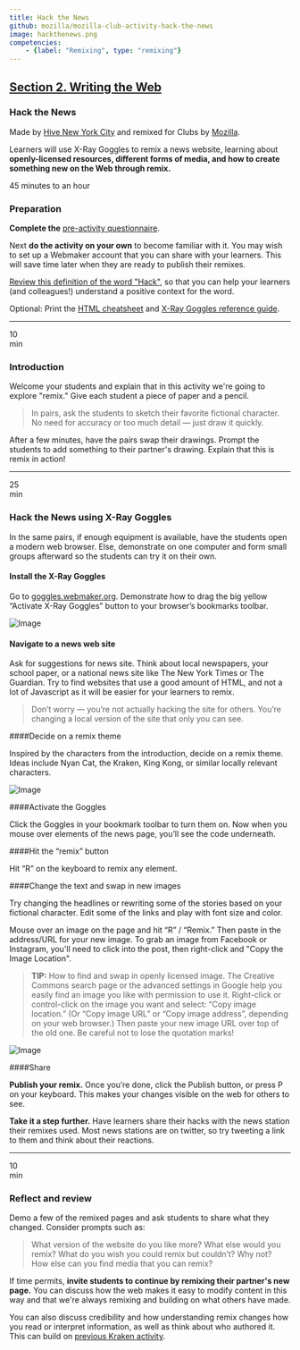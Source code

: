 ```yaml
---
title: Hack the News
github: mozilla/mozilla-club-activity-hack-the-news
image: hackthenews.png
competencies:
    - {label: "Remixing", type: "remixing"}
---
```


## [Section 2. Writing the Web](http://mozilla.github.io/webmaker-curriculum/WebLiteracyBasics-I/)

### Hack the News

Made by [Hive New York City](http://hivenyc.org/) and remixed for Clubs by [Mozilla](https://webmaker.org/mentor).

Learners will use X-Ray Goggles to remix a news website, learning about **openly-licensed resources, different forms of media, and how to create something new on the Web through remix.**

45 minutes to an hour

### Preparation

**Complete the** [pre-activity questionnaire](http://goo.gl/forms/Uua6yKIy5E).

Next **do the activity on your own** to become familiar with it. You may wish to set up a Webmaker account that you can share with your learners. This will save time later when they are ready to publish their remixes.

[Review this definition of the word "Hack"](https://wiki.mozilla.org/Webmaker/Teach/Terminology#Hack), so that you can help your learners (and colleagues!) understand a positive context for the word.

Optional: Print the [HTML cheatsheet](https://d157rqmxrxj6ey.cloudfront.net/amaciel/17418/) and [X-Ray Goggles reference guide](https://d157rqmxrxj6ey.cloudfront.net/amaciel/17419/).

---

10<br>min

### Introduction

Welcome your students and explain that in this activity we're going to explore "remix." Give each student a piece of paper and a pencil.

> In pairs, ask the students to sketch their favorite fictional character. No need for accuracy or too much detail — just draw it quickly.

After a few minutes, have the pairs swap their drawings. Prompt the students to add something to their partner's drawing. Explain that this is remix in action!

---

25<br>min

### Hack the News using X-Ray Goggles

In the same pairs, if enough equipment is available, have the students open a modern web browser. Else, demonstrate on one computer and form small groups afterward so the students can try it on their own.

#### Install the X-Ray Goggles

Go to [goggles.webmaker.org](https://goggles.webmaker.org/). Demonstrate how to drag the big yellow “Activate X-Ray Goggles” button to your browser’s bookmarks toolbar.

![Image](http://mozilla.github.io/webmaker-curriculum/images/newshack-example-animated.gif)

#### Navigate to a news web site

Ask for suggestions for news site. Think about local newspapers, your school paper, or a national news site like The New York Times or The Guardian. Try to find websites that use a good amount of HTML, and not a lot of Javascript as it will be easier for your learners to remix.

> Don’t worry — you’re not actually hacking the site for others. You’re changing a local version of the site that only you can see.

####Decide on a remix theme

Inspired by the characters from the introduction, decide on a remix theme. Ideas include Nyan Cat, the Kraken, King Kong, or similar locally relevant characters. 

![Image](http://mozilla.github.io/webmaker-curriculum/images/newshack-example.png)

####Activate the Goggles

Click the Goggles in your bookmark toolbar to turn them on. Now when you mouse over elements of the news page, you’ll see the code underneath.

####Hit the “remix” button

Hit “R” on the keyboard to remix any element.

####Change the text and swap in new images

Try changing the headlines or rewriting some of the stories based on your fictional character. Edit some of the links and play with font size and color.

Mouse over an image on the page and hit “R” / “Remix.” Then paste in the address/URL for your new image. To grab an image from Facebook or Instagram, you'll need to click into the post, then right-click and "Copy the Image Location".

> **TIP:** How to find and swap in openly licensed image. The Creative Commons search page or the advanced settings in Google help you easily find an image you like with permission to use it. Right-click or control-click on the image you want and select: “Copy image location.” (Or “Copy image URL” or “Copy image address”, depending on your web browser.) Then paste your new image URL over top of the old one. Be careful not to lose the quotation marks!

![Image](http://mozilla.github.io/webmaker-curriculum/images/newshack-example-2.png)

####Share

**Publish your remix.** Once you’re done, click the Publish button, or press P on your keyboard. This makes your changes visible on the web for others to see.

**Take it a step further.** Have learners share their hacks with the news station their remixes used. Most news stations are on twitter, so try tweeting a link to them and think about their reactions.

---

10<br>min

### Reflect and review

Demo a few of the remixed pages and ask students to share what they changed. Consider prompts such as:

> What version of the website do you like more? What else would you remix? What do you wish you could remix but couldn’t? Why not? How else can you find media that you can remix?

If time permits, **invite students to continue by remixing their partner's new page.** You can discuss how the web makes it easy to modify content in this way and that we're always remixing and building on what others have made.

You can also discuss credibility and how understanding remix changes how you read or interpret information, as well as think about who authored it. This can build on [previous Kraken activity](http://mozilla.github.io/mozilla-club-activity-kraken-the-code/#en).

